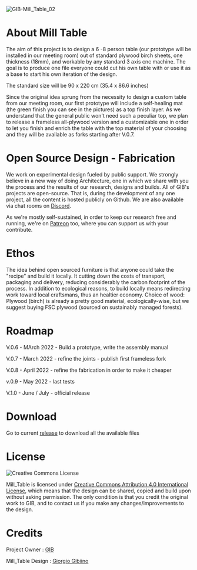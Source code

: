 ![GIB-Mill_Table_02](https://user-images.githubusercontent.com/97519980/150144434-693e7c4b-80e9-40cc-8c96-d188ecf88ddf.jpg)


# About Mill Table
The aim of this project is to design a 6 -8 person table (our prototype will be installed in our meeting room) out of standard plywood birch sheets, one thickness (18mm), and workable by any standard 3 axis cnc machine. The goal is to produce one file everyone could cut his own table with or use it as a base to start his own iteration of the design. 

The standard size will be 90 x 220 cm (35.4 x 86.6 inches)

Since the original idea sprung from the necessity to design a custom table from our meeting room, our first prototype will include a self-healing mat (the green finish you can see in the pictures) as a top finish layer. As we understand that the general public won't need such a peculiar top, we plan to release a frameless all-plywood version and a customizable one in order to let you finish and enrich the table with the top material of your choosing and they will be available as forks starting after V.0.7. 

# Open Source Design - Fabrication 
We work on experimental design fueled by public support.
We strongly believe in a new way of doing Architecture, one in which we share with you the process and the results of our research, designs and builds.
All of GIB's projects are open-source. That is, during the development of any one project, all the content is hosted publicly on Github. We are also available via chat rooms on [Discord](https://discord.gg/3Qf9EzJqV9).

As we're mostly self-sustained, in order to keep our research free and running, we're on [Patreon](https://www.patreon.com/StudioGIB) too, where you can support us with your contribute.

# Ethos
The idea behind open sourced furniture is that anyone could take the "recipe" and build it locally.
It cutting down the costs of transport, packaging and delivery, reducing considerably the carbon footprint of the process.
In addition to ecological reasons, to build locally means redirecting work toward local craftsmans, thus an healtier economy.
Choice of wood:
Plywood (birch) is already a pretty good material, ecologically-wise, but we suggest buying FSC plywood (sourced on sustainably managed forests).


# Roadmap
V.0.6 - MArch 2022 - Build a prototype, write the assembly manual

V.0.7 - March 2022 -  refine the joints - publish first frameless fork

V.0.8 - April 2022 - refine the fabrication in order to make it cheaper 

v.0.9 - May 2022 - last tests

V.1.0 - June / July - official release

# Download 
Go to current [release](https://github.com/StudioGIB/Mill_Table/releases/tag/0.8) to download all the available files

# License
![Creative Commons License](https://i.creativecommons.org/l/by/4.0/88x31.png)

Mill_Table is licensed under [Creative Commons Attribution 4.0 International License](https://creativecommons.org/licenses/by/4.0/), which means that the design can be shared, copied and build upon without asking permission. The only condition is that you credit the original work to GIB, and to contact us if you make any changes/improvements to the design.

# Credits

Project Owner : [GIB](http://studiogib.com/)

Mill_Table Design : [Giorgio Gibiino](https://www.instagram.com/jj_nelson/)
